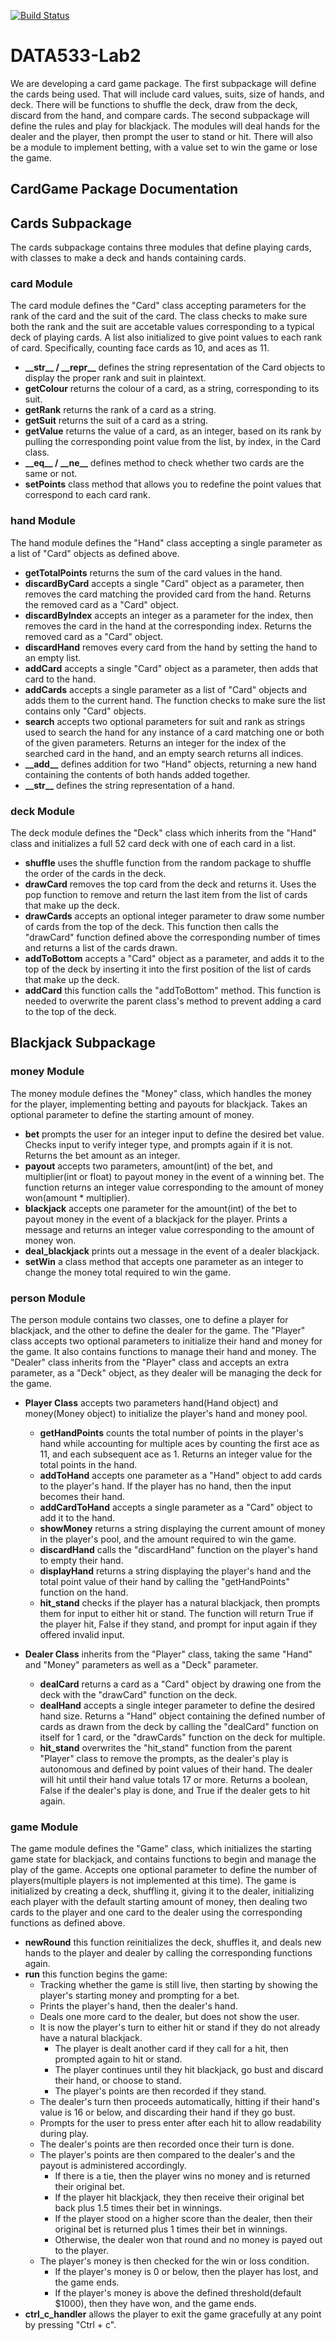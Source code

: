 [![Build Status](https://app.travis-ci.com/The0therChad/DATA533-Lab3.svg?branch=main)](https://app.travis-ci.com/The0therChad/DATA533-Lab3)

# **DATA533-Lab2**

We are developing a card game package. The first subpackage will define the cards being used. That will include card values, suits, size of hands, and deck. There will be functions to shuffle the deck, draw from the deck, discard from the hand, and compare cards. The second subpackage will define the rules and play for blackjack. The modules will deal hands for the dealer and the player, then prompt the user to stand or hit. There will also be a module to implement betting, with a value set to win the game or lose the game.

## **CardGame Package Documentation**

## **Cards Subpackage**

The cards subpackage contains three modules that define playing cards, with classes to make a deck and hands containing cards.

### **card Module**

The card module defines the "Card" class accepting parameters for the rank of the card and the suit of the card. The class checks to make sure both the rank and the suit are accetable values corresponding to a typical deck of playing cards. A list also initialized to give point values to each rank of card. Specifically, counting face cards as 10, and aces as 11.

- **\_\_str__ / \_\_repr__** defines the string representation of the Card objects to display the proper rank and suit in plaintext.
- **getColour** returns the colour of a card, as a string,  corresponding to its suit.
- **getRank** returns the rank of a card as a string.
- **getSuit** returns the suit of a card as a string.
- **getValue** returns the value of a card, as an integer, based on its rank by pulling the corresponding point value from the list, by index, in the Card class.
- **\_\_eq__ / \_\_ne__** defines method to check whether two cards are the same or not.
- **setPoints** class method that allows you to redefine the point values that correspond to each card rank.

### **hand Module**

The hand module defines the "Hand" class accepting a single parameter as a list of "Card" objects as defined above.

- **getTotalPoints** returns the sum of the card values in the hand.
- **discardByCard** accepts a single "Card" object as a parameter, then removes the card matching the provided card from the hand. Returns the removed card as a "Card" object.
- **discardByIndex** accepts an integer as a parameter for the index, then removes the card in the hand at the corresponding index. Returns the removed card as a "Card" object.
- **discardHand** removes every card from the hand by setting the hand to an empty list.
- **addCard** accepts a single "Card" object as a parameter, then adds that card to the hand.
- **addCards** accepts a single parameter as a list of "Card" objects and adds them to the current hand. The function checks to make sure the list contains only "Card" objects.
- **search** accepts two optional parameters for suit and rank as strings used to search the hand for any instance of a card matching one or both of the given parameters. Returns an integer for the index of the searched card in the hand, and an empty search returns all indices.
- **\_\_add__** defines addition for two "Hand" objects, returning a new hand containing the contents of both hands added together.
- **\_\_str__** defines the string representation of a hand.

### **deck Module**

The deck module defines the "Deck" class which inherits from the "Hand" class and initializes a full 52 card deck with one of each card in a list.

- **shuffle** uses the shuffle function from the random package to shuffle the order of the cards in the deck.
- **drawCard** removes the top card from the deck and returns it. Uses the pop function to remove and return the last item from the list of cards that make up the deck.
- **drawCards** accepts an optional integer parameter to draw some number of cards from the top of the deck. This function then calls the "drawCard" function defined above the corresponding number of times and returns a list of the cards drawn.
- **addToBottom** accepts a "Card" object as a parameter, and adds it to the top of the deck by inserting it into the first position of the list of cards that make up the deck.
- **addCard** this function calls the "addToBottom" method. This function is needed to overwrite the parent class's method to prevent adding a card to the top of the deck.

## **Blackjack Subpackage**

### **money Module**

The money module defines the "Money" class, which handles the money for the player, implementing betting and payouts for blackjack. Takes an optional parameter to define the starting amount of money.

- **bet** prompts the user for an integer input to define the desired bet value. Checks input to verify integer type, and prompts again if it is not. Returns the bet amount as an integer.
- **payout** accepts two parameters, amount(int) of the bet, and multiplier(int or float) to payout money in the event of a winning bet. The function returns an integer value corresponding to the amount of money won(amount * multiplier).
- **blackjack** accepts one parameter for the amount(int) of the bet to payout money in the event of a blackjack for the player. Prints a message and returns an integer value corresponding to the amount of money won.
- **deal_blackjack** prints out a message in the event of a dealer blackjack.
- **setWin** a class method that accepts one parameter as an integer to change the money total required to win the game.

### **person Module**

The person module contains two classes, one to define a player for blackjack, and the other to define the dealer for the game. The "Player" class accepts two optional parameters to initialize their hand and money for the game. It also contains functions to manage their hand and money. The "Dealer" class inherits from the "Player" class and accepts an extra parameter, as a "Deck" object, as they dealer will be managing the deck for the game.

- **Player Class** accepts two parameters hand(Hand object) and money(Money object) to initialize the player's hand and money pool.

  - **getHandPoints** counts the total number of points in the player's hand while accounting for multiple aces by counting the first ace as 11, and each subsequent ace as 1. Returns an integer value for the total points in the hand.
  - **addToHand** accepts one parameter as a "Hand" object to add cards to the player's hand. If the player has no hand, then the input becomes their hand.
  - **addCardToHand** accepts a single parameter as a "Card" object to add it to the hand.
  - **showMoney** returns a string displaying the current amount of money in the player's pool, and the amount required to win the game.
  - **discardHand** calls the "discardHand" function on the player's hand to empty their hand.
  - **displayHand** returns a string displaying the player's hand and the total point value of their hand by calling the "getHandPoints" function on the hand.
  - **hit_stand** checks if the player has a natural blackjack, then prompts them for input to either hit or stand. The function will return True if the player hit, False if they stand, and prompt for input again if they offered invalid input.

- **Dealer Class** inherits from the "Player" class, taking the same "Hand" and "Money" parameters as well as a "Deck" parameter.
  
  - **dealCard** returns a card as a "Card" object by drawing one from the deck with the "drawCard" function on the deck.
  - **dealHand** accepts a single integer parameter to define the desired hand size. Returns a "Hand" object containing the defined number of cards as drawn from the deck by calling the "dealCard" function on itself for 1 card, or the "drawCards" function on the deck for multiple.
  - **hit_stand** overwrites the "hit_stand" function from the parent "Player" class to remove the prompts, as the dealer's play is autonomous and defined by point values of their hand. The dealer will hit until their hand value totals 17 or more. Returns a boolean, False if the dealer's play is done, and True if the dealer gets to hit again.

### **game Module**

The game module defines the "Game" class, which initializes the starting game state for blackjack, and contains functions to begin and manage the play of the game. Accepts one optional parameter to define the number of players(multiple players is not implemented at this time). The game is initialized by creating a deck, shuffling it, giving it to the dealer, initializing each player with the default starting amount of money, then dealing two cards to the player and one card to the dealer using the corresponding functions as defined above.

- **newRound** this function reinitializes the deck, shuffles it, and deals new hands to the player and dealer by calling the corresponding functions again.
- **run** this function begins the game:
  - Tracking whether the game is still live, then starting by showing the player's starting money and prompting for a bet.
  - Prints the player's hand, then the dealer's hand.
  - Deals one more card to the dealer, but does not show the user.
  - It is now the player's turn to either hit or stand if they do not already have a natural blackjack.
    - The player is dealt another card if they call for a hit, then prompted again to hit or stand.
    - The player continues until they hit blackjack, go bust and discard their hand, or choose to stand.
    - The player's points are then recorded if they stand.
  - The dealer's turn then proceeds automatically, hitting if their hand's value is 16 or below, and discarding their hand if they go bust.
  - Prompts for the user to press enter after each hit to allow readability during play.
  - The dealer's points are then recorded once their turn is done.
  - The player's points are then compared to the dealer's and the payout is administered accordingly.
    - If there is a tie, then the player wins no money and is returned their original bet.
    - If the player hit blackjack, they then receive their original bet back plus 1.5 times their bet in winnings.
    - If the player stood on a higher score than the dealer, then their original bet is returned plus 1 times their bet in winnings.
    - Otherwise, the dealer won that round and no money is payed out to the player.
  - The player's money is then checked for the win or loss condition.
    - If the player's money is 0 or below, then the player has lost, and the game ends.
    - If the player's money is above the defined threshold(default $1000), then they have won, and the game ends.
- **ctrl_c_handler** allows the player to exit the game gracefully at any point by pressing "Ctrl + c".
